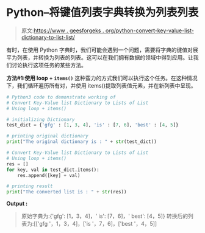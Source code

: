 # Python–将键值列表字典转换为列表列表

> 原文:[https://www . geesforgeks . org/python-convert-key-value-list-dictionary-to-list-list/](https://www.geeksforgeeks.org/python-convert-key-value-list-dictionary-to-list-of-lists/)

有时，在使用 Python 字典时，我们可能会遇到一个问题，需要将字典的键值对展平为列表，并转换为列表的列表。这可以在我们拥有数据的领域中得到应用。让我们讨论执行这项任务的某些方法。

**方法#1:使用 loop + `items()`**
这种蛮力的方式我们可以执行这个任务。在这种情况下，我们循环遍历所有对，并使用 items()提取列表值元素，并在新列表中呈现。

```py
# Python3 code to demonstrate working of 
# Convert Key-Value list Dictionary to Lists of List
# Using loop + items()

# initializing Dictionary
test_dict = {'gfg' : [1, 3, 4], 'is' : [7, 6], 'best' : [4, 5]}

# printing original dictionary
print("The original dictionary is : " + str(test_dict))

# Convert Key-Value list Dictionary to Lists of List
# Using loop + items()
res = []
for key, val in test_dict.items():
    res.append([key] + val)

# printing result 
print("The converted list is : " + str(res)) 
```

**Output :**

> 原始字典为:{'gfg': [1，3，4]，' is': [7，6]，' best': [4，5]}
> 转换后的列表为:[['gfg '，1，3，4]，['is '，7，6]，['best '，4，5]]